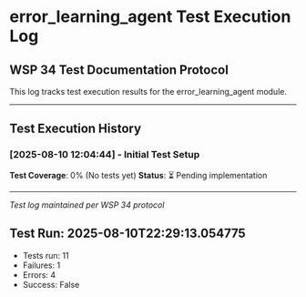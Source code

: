 # error_learning_agent Test Execution Log

## WSP 34 Test Documentation Protocol
This log tracks test execution results for the error_learning_agent module.

---

## Test Execution History

### [2025-08-10 12:04:44] - Initial Test Setup
**Test Coverage**: 0% (No tests yet)
**Status**: ⏳ Pending implementation

---

*Test log maintained per WSP 34 protocol*

## Test Run: 2025-08-10T22:29:13.054775
- Tests run: 11
- Failures: 1
- Errors: 4
- Success: False
